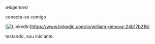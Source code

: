 *willgenova*


conecte-se comigo

[![LinkedIn](https://img.shields.io/badge/LinkedIn-0077B5?style=for-the-badge&logo=linkedin&logoColor=white)]https://www.linkedin.com/in/william-genova-24b17b216/

testando, sou iniciante.
